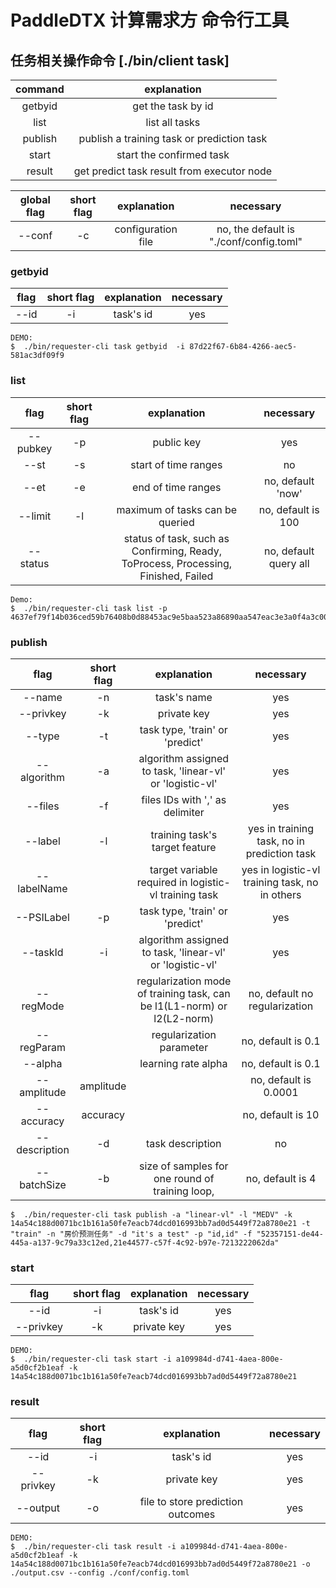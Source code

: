# PaddleDTX 计算需求方 命令行工具

## 任务相关操作命令 [./bin/client task]
| command    |        explanation      | 
| :----------: |   :-----------:   | 
| getbyid    | get the task by id |  
| list       | list all tasks |
| publish    | publish a training task or prediction task |
| start      | start the confirmed task |
| result     | get predict task result from executor node |


| global flag  | short flag | explanation | necessary |
| :------: | :----------: | :------------: | :------: | 
|   --conf |      -c    |   configuration file  | no, the default is "./conf/config.toml" |
   
### getbyid

|  flag  | short flag | explanation | necessary |
| :------: | :----------: | :------------: | :---------: |
|   --id  |      -i    |   task's id |    yes    |

```
DEMO:
$  ./bin/requester-cli task getbyid  -i 87d22f67-6b84-4266-aec5-581ac3df09f9
```


### list


|  flag  | short flag | explanation | necessary |
| :------: | :----------: | :------------: | :---------: |
|   --pubkey  |      -p    |   public key |    yes    |
|   --st  |      -s    |   start of time ranges |    no    |
|   --et  |      -e    |   end of time ranges |    no, default 'now'    |
|   --limit  |      -l    |   maximum of tasks can be queried |    no, default is 100    |
|   --status  |          |   status of task, such as Confirming, Ready, ToProcess, Processing, Finished, Failed |    no, default query all    |

```
Demo:
$  ./bin/requester-cli task list -p 4637ef79f14b036ced59b76408b0d88453ac9e5baa523a86890aa547eac3e3a0f4a3c005178f021c1b060d916f42082c18e1d57505cdaaeef106729e6442f4e5
```

### publish

|  flag  | short flag | explanation | necessary |
| :------: | :----------: | :------------: | :---------: |
|   --name  |      -n    |   task's name |    yes    |
|   --privkey  |      -k    |   private key |    yes    |
|   --type  |      -t    |   task type, 'train' or 'predict' |   yes    |
|   --algorithm  |      -a    |   algorithm assigned to task, 'linear-vl' or 'logistic-vl' |    yes    |
|   --files  |    -f      |  files IDs with ',' as delimiter |   yes   |
|   --label  |      -l    |   training task's target feature  |    yes in training task, no in prediction task   |
|   --labelName  |          |   target variable required in logistic-vl training task | yes in logistic-vl training task, no in others    |
|   --PSILabel  |      -p    |   task type, 'train' or 'predict' |   yes    |
|   --taskId  |      -i   |   algorithm assigned to task, 'linear-vl' or 'logistic-vl' |    yes    |
|   --regMode  |          | regularization mode of training task, can be l1(L1-norm) or l2(L2-norm)  |   no, default no regularization   |
|   --regParam  |          | regularization parameter |   no, default is 0.1   |
|   --alpha  |          |   learning rate alpha |    no, default is 0.1    |
|   --amplitude  |    amplitude      |   |   no, default is 0.0001   |
|   --accuracy  |      accuracy    |    |    no, default is 10    |
|   --description  |    -d      | task  description  |   no   |
|   --batchSize  |    -b      |  size of samples for one round of training loop, |   no, default is 4   |

```shell
$  ./bin/requester-cli task publish -a "linear-vl" -l "MEDV" -k 14a54c188d0071bc1b161a50fe7eacb74dcd016993bb7ad0d5449f72a8780e21 -t "train" -n "房价预测任务" -d "it's a test" -p "id,id" -f "52357151-de44-445a-a137-9c79a33c12ed,21e44577-c57f-4c92-b97e-7213222062da"
```

### start
|  flag  | short flag | explanation | necessary |
| :------: | :----------: | :------------: | :---------: |
|   --id  |      -i    |   task's id |    yes    |
|   --privkey  |      -k    |   private key |    yes    |

```
DEMO:
$  ./bin/requester-cli task start -i a109984d-d741-4aea-800e-a5d0cf2b1eaf -k 14a54c188d0071bc1b161a50fe7eacb74dcd016993bb7ad0d5449f72a8780e21 
```

### result
|  flag  | short flag | explanation | necessary |
| :------: | :----------: | :------------: | :---------: |
|   --id  |      -i    |   task's id |    yes    |
|   --privkey  |      -k    |   private key |    yes    |
|   --output  |      -o    |  file to store prediction outcomes  |    yes    |

```
DEMO:
$  ./bin/requester-cli task result -i a109984d-d741-4aea-800e-a5d0cf2b1eaf -k 14a54c188d0071bc1b161a50fe7eacb74dcd016993bb7ad0d5449f72a8780e21 -o ./output.csv --config ./conf/config.toml
```
